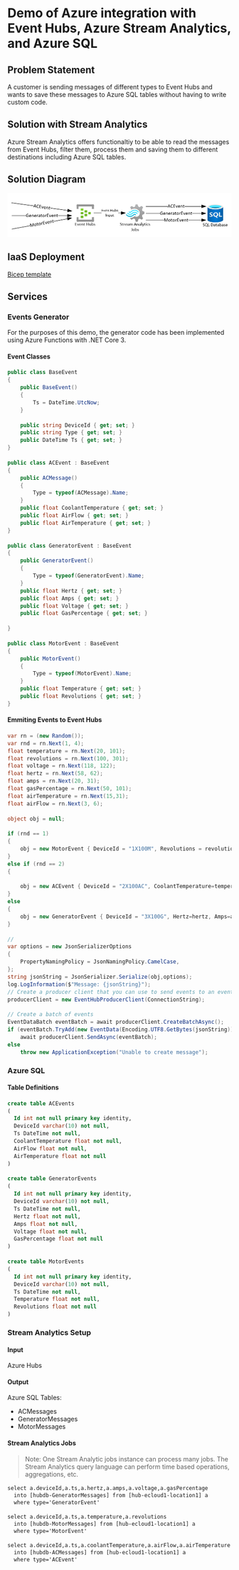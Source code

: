# Demo of Azure integration with Event Hubs, Azure Stream Analytics, and Azure SQL

## Problem Statement

A customer is sending messages of different types to Event Hubs and wants to save these messages to Azure SQL tables without having to write custom code.

## Solution with Stream Analytics

Azure Stream Analytics offers functionaltiy to be able to read the messages from Event Hubs, filter them, process them and saving them to different destinations including Azure SQL tables.

## Solution Diagram

![Solution Diagram](images/Architecture-Hubs-Stream-Sql.png)

## IaaS Deployment

[Bicep template](deployment/main.bicep)

## Services

### Events Generator

For the purposes of this demo, the generator code has been implemented using Azure Functions with .NET Core 3.

#### Event Classes

```c#
public class BaseEvent
{
    public BaseEvent()
    {
        Ts = DateTime.UtcNow;
    }

    public string DeviceId { get; set; }
    public string Type { get; set; }
    public DateTime Ts { get; set; }
}

public class ACEvent : BaseEvent
{
    public ACMessage()
    {
        Type = typeof(ACMessage).Name;
    }
    public float CoolantTemperature { get; set; }
    public float AirFlow { get; set; }
    public float AirTemperature { get; set; }
}

public class GeneratorEvent : BaseEvent
{
    public GeneratorEvent()
    {
        Type = typeof(GeneratorEvent).Name;
    }
    public float Hertz { get; set; }
    public float Amps { get; set; }
    public float Voltage { get; set; }
    public float GasPercentage { get; set; }

}

public class MotorEvent : BaseEvent
{
    public MotorEvent()
    {
        Type = typeof(MotorEvent).Name;            
    }
    public float Temperature { get; set; }
    public float Revolutions { get; set; }
}
```

#### Emmiting Events to Event Hubs

```c#
var rn = (new Random());
var rnd = rn.Next(1, 4);
float temperature = rn.Next(20, 101);
float revolutions = rn.Next(100, 301);
float voltage = rn.Next(118, 122);
float hertz = rn.Next(58, 62);
float amps = rn.Next(20, 31);
float gasPercentage = rn.Next(50, 101);
float airTemperature = rn.Next(15,31);
float airFlow = rn.Next(3, 6);

object obj = null;

if (rnd == 1)
{
    obj = new MotorEvent { DeviceId = "1X100M", Revolutions = revolutions, Temperature = temperature };
}
else if (rnd == 2)
{

    obj = new ACEvent { DeviceId = "2X100AC", CoolantTemperature=temperature, AirFlow=airFlow, AirTemperature=airTemperature};
}
else
{
    obj = new GeneratorEvent { DeviceId = "3X100G", Hertz=hertz, Amps=amps, Voltage= voltage, GasPercentage= gasPercentage };
}

// 
var options = new JsonSerializerOptions
{
    PropertyNamingPolicy = JsonNamingPolicy.CamelCase,
};
string jsonString = JsonSerializer.Serialize(obj,options);
log.LogInformation($"Message: {jsonString}");
// Create a producer client that you can use to send events to an event hub
producerClient = new EventHubProducerClient(ConnectionString);

// Create a batch of events 
EventDataBatch eventBatch = await producerClient.CreateBatchAsync();
if (eventBatch.TryAdd(new EventData(Encoding.UTF8.GetBytes(jsonString))))
    await producerClient.SendAsync(eventBatch);
else
    throw new ApplicationException("Unable to create message");
```

### Azure SQL

#### Table Definitions

```sql
create table ACEvents
(
  Id int not null primary key identity,
  DeviceId varchar(10) not null,
  Ts DateTime not null,
  CoolantTemperature float not null,
  AirFlow float not null,
  AirTemperature float not null
)

create table GeneratorEvents
(
  Id int not null primary key identity,
  DeviceId varchar(10) not null,
  Ts DateTime not null,
  Hertz float not null,
  Amps float not null,
  Voltage float not null,
  GasPercentage float not null
)

create table MotorEvents
(
  Id int not null primary key identity,
  DeviceId varchar(10) not null,
  Ts DateTime not null,
  Temperature float not null,
  Revolutions float not null
)
```

### Stream Analytics Setup

#### Input

Azure Hubs

#### Output

Azure SQL Tables:
- ACMessages
- GeneratorMessages
- MotorMessages

#### Stream Analytics Jobs

> Note: One Stream Analytic jobs instance can process many jobs. The Stream Analytics query language can perform time based operations, aggregations, etc.

```
select a.deviceId,a.ts,a.hertz,a.amps,a.voltage,a.gasPercentage
  into [hubdb-GeneratorMessages] from [hub-ecloud1-location1] a 
  where type='GeneratorEvent'
  
select a.deviceId,a.ts,a.temperature,a.revolutions
  into [hubdb-MotorMessages] from [hub-ecloud1-location1] a 
  where type='MotorEvent'
  
select a.deviceId,a.ts,a.coolantTemperature,a.airFlow,a.airTemperature
  into [hubdb-ACMessages] from [hub-ecloud1-location1] a 
  where type='ACEvent'
```` 



